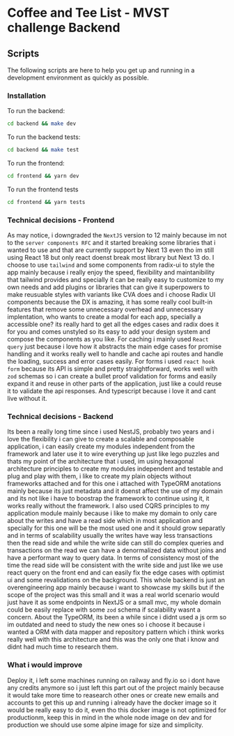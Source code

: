 # Coffee and Tee List - MVST challenge Backend

## Scripts

The following scripts are here to help you get up and running in a development environment as quickly as possible.

### Installation

To run the backend:

```bash
cd backend && make dev
```

To run the backend tests:

```bash
cd backend && make test
```

To run the frontend:

```bash
cd frontend && yarn dev
```

To run the frontend tests

```bash
cd frontend && yarn tests
```

### Technical decisions - Frontend

As may notice, i downgraded the `NextJS` version to 12 mainly because im not to the `server components RFC` and it started breaking some libraries that i wanted to use and that are currently support by Next 13 even tho im still using React 18 but only react doenst break most library but Next 13 do.
I choose to use `tailwind` and some components from radix-ui to style the app mainly because i really enjoy the speed, flexibility and maintanibility that tailwind provides and specially it can be really easy to customize to my own needs and add plugins or libraries that can give it superpowers to make reusuable styles with variants like CVA does and i choose Radix UI components because the DX is amazing, it has some really cool built-in features that remove some unnecessary overhead and unnecessary implentation, who wants to create a modal for each app, specially a accessible one? its really hard to get all the edges cases and radix does it for you and comes unstyled so its easy to add your design system and compose the components as you like.
For caching i mainly used `React query` just because i love how it abstracts the main edge cases for promise handling and it works really well to handle and cache api routes and handle the loading, success and error cases easily.
For forms i used `react hook form` because its API is simple and pretty straightforward, works well with `zod` schemas so i can create a bullet proof validation for forms and easily expand it and reuse in other parts of the application, just like a could reuse it to validate the api responses.
And typescript because i love it and cant live without it.

### Technical decisions - Backend

Its been a really long time since i used NestJS, probably two years and i love the flexibility i can give to create a scalable and composable application, i can easily create my modules independent from the framework and later use it to wire everything up just like lego puzzles and thats my point of the architecture that i used, im using hexagonal architecture principles to create my modules independent and testable and plug and play with them, i like to create my plain objects without frameworks attached and for this one i attached with TypeORM anotations mainly because its just metadata and it doenst affect the use of my domain and its not like i have to boostrap the framework to continue using it, it works really without the framework.
I also used CQRS principles to my application module mainly because i like to make my domain to only care about the writes and have a read side which in most application and specially for this one will be the most used one and it should grow separatly and in terms of scalability usually the writes have way less transactions then the read side and while the write side can still do complex queries and transactions on the read we can have a denormalized data without joins and have a performant way to query data. In terms of consistency most of the time the read side will be consistent with the write side and just like we use react query on the front end and can easily fix the edge cases with optimist ui and some revalidations on the background.
This whole backend is just an overengineering app mainly because i want to showcase my skills but if the scope of the project was this small and it was a real world scenario
would just have it as some endpoints in NextJS or a small mvc, my whole domain could be easily replace with some `zod` schema if scalability wasnt a concern.
About the TypeORM, its been a while since i didnt used a js orm so im outdated and need to study the new ones so i choose it because i wanted a ORM with data mapper and repository pattern which i think works really well with this architecture and this was the only one that i know and didnt had much time to research them.

### What i would improve

Deploy it, i left some machines running on railway and fly.io so i dont have any credits anymore so i just left this part out of the project mainly because it would take more time to reasearch other ones or create new emails and accounts to get this up and running i already have the docker image so it would be really easy to do it, even tho this docker image is not optimized for productionm, keep this in mind in the whole node image on dev and for production we should use some alpine image for size and simplicity.
